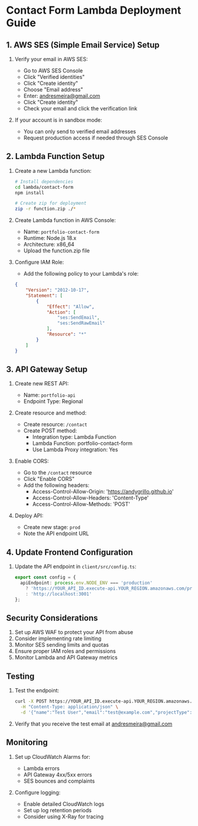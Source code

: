 # Contact Form Lambda Deployment Guide

## 1. AWS SES (Simple Email Service) Setup

1. Verify your email in AWS SES:
   - Go to AWS SES Console
   - Click "Verified identities"
   - Click "Create identity"
   - Choose "Email address"
   - Enter: andresmeira@gmail.com
   - Click "Create identity"
   - Check your email and click the verification link

2. If your account is in sandbox mode:
   - You can only send to verified email addresses
   - Request production access if needed through SES Console

## 2. Lambda Function Setup

1. Create a new Lambda function:
   ```bash
   # Install dependencies
   cd lambda/contact-form
   npm install

   # Create zip for deployment
   zip -r function.zip ./*
   ```

2. Create Lambda function in AWS Console:
   - Name: `portfolio-contact-form`
   - Runtime: Node.js 18.x
   - Architecture: x86_64
   - Upload the function.zip file

3. Configure IAM Role:
   - Add the following policy to your Lambda's role:
   ```json
   {
       "Version": "2012-10-17",
       "Statement": [
           {
               "Effect": "Allow",
               "Action": [
                   "ses:SendEmail",
                   "ses:SendRawEmail"
               ],
               "Resource": "*"
           }
       ]
   }
   ```

## 3. API Gateway Setup

1. Create new REST API:
   - Name: `portfolio-api`
   - Endpoint Type: Regional

2. Create resource and method:
   - Create resource: `/contact`
   - Create POST method:
     - Integration type: Lambda Function
     - Lambda Function: portfolio-contact-form
     - Use Lambda Proxy integration: Yes

3. Enable CORS:
   - Go to the `/contact` resource
   - Click "Enable CORS"
   - Add the following headers:
     - Access-Control-Allow-Origin: 'https://andygrillo.github.io'
     - Access-Control-Allow-Headers: 'Content-Type'
     - Access-Control-Allow-Methods: 'POST'

4. Deploy API:
   - Create new stage: `prod`
   - Note the API endpoint URL

## 4. Update Frontend Configuration

1. Update the API endpoint in `client/src/config.ts`:
   ```typescript
   export const config = {
     apiEndpoint: process.env.NODE_ENV === 'production'
       ? 'https://YOUR_API_ID.execute-api.YOUR_REGION.amazonaws.com/prod'
       : 'http://localhost:3001'
   };
   ```

## Security Considerations

1. Set up AWS WAF to protect your API from abuse
2. Consider implementing rate limiting
3. Monitor SES sending limits and quotas
4. Ensure proper IAM roles and permissions
5. Monitor Lambda and API Gateway metrics

## Testing

1. Test the endpoint:
   ```bash
   curl -X POST https://YOUR_API_ID.execute-api.YOUR_REGION.amazonaws.com/prod/contact \
     -H "Content-Type: application/json" \
     -d '{"name":"Test User","email":"test@example.com","projectType":"Test","message":"Test message"}'
   ```

2. Verify that you receive the test email at andresmeira@gmail.com

## Monitoring

1. Set up CloudWatch Alarms for:
   - Lambda errors
   - API Gateway 4xx/5xx errors
   - SES bounces and complaints

2. Configure logging:
   - Enable detailed CloudWatch logs
   - Set up log retention periods
   - Consider using X-Ray for tracing